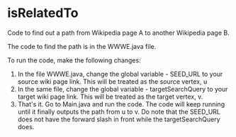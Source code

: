 # isRelatedTo
Code to find out a path from Wikipedia page A to another Wikipedia page B.

The code to find the path is in the WWWE.java file. 

To run the code, make the following changes:
1) In the file WWWE.java, change the global variable - SEED_URL to your source wiki page link. This will be treated as the source vertex, u
2) In the same file, change the global variable - targetSearchQuery to your target wiki page link. This will be treated as the target vertex, v.
3) That's it. Go to Main.java and run the code.
The code will keep running until it finally outputs the path from u to v.
Do note that the SEED_URL does not have the forward slash in front while the targetSearchQuery does.
